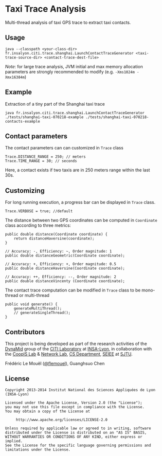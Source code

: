 # Taxi Trace Analysis 

Multi-thread analysis of taxi GPS trace to extract taxi contacts.

## Usage

    java --classpath <your-class-dir> fr.insalyon.citi.trace.shanghai.LaunchContactTraceGenerator <taxi-trace-source-dir> <contact-trace-dest-file>

*Note*: for large trace analysis, JVM initial and max memory allocation parameters are strongly recommended to modify (e.g. `-Xms1024m -Xmx16384m`) 

## Example

Extraction of a tiny part of the Shanghai taxi trace

    java fr.insalyon.citi.trace.shanghai.LaunchContactTraceGenerator ./tests/shanghai-taxi-070218-example ./tests/shanghai-taxi-070218-contacts-example

## Contact parameters

The contact parameters can can customized in `Trace` class

    Trace.DISTANCE_RANGE = 250; // meters
    Trace.TIME_RANGE = 30; // seconds

Here, a contact exists if two taxis are in 250 meters range within the last 30s.

## Customizing

For long running execution, a progress bar can be displayed in `Trace` class.

    Trace.VERBOSE = true; //default

The distance between two GPS coordinates can be computed in `Coordinate` class
according to three metrics:

    public double distance(Coordinate coordinate) {
        return distanceHaversine(coordinate);
    }

    // Accuracy: -, Efficiency: ~, Order magnitude: 1
    public double distanceGeometric(Coordinate coordinate);

    // Accuracy: +, Efficiency: +, Order magnitude: 0.5    
    public double distanceHaversine(Coordinate coordinate);

    // Accuracy: ++, Efficiency: --, Order magnitude: 2
    public double distanceVincenty (Coordinate coordinate);

The contact trace computation can be modified in `Trace` class to be mono-thread or multi-thread

    public void generate() {
        generateMultiThread();
        // generateSingleThread();
    }

## Contributors

This project is being developed as part of the research activities of the
[DynaMid](http://dynamid.citi-lab.fr/) group of the
[CITI Laboratory](http://www.citi-lab.fr/) at
[INSA-Lyon](http://www.insa-lyon.fr/), in collaboration with 
the [CoopIS Lab](http://coopis.sjtu.edu.cn:8080/cisg/) & [Network Lab](http://www.cs.sjtu.edu.cn/~yzhu/nrl/),
[CS Department](http://www.cs.sjtu.edu.cn),
[SEIEE](http://english.seiee.sjtu.edu.cn) at
[SJTU](http://en.sjtu.edu.cn).

Frédéric Le Mouël ([@flemouel](https://twitter.com/flemouel)), Guanghsuo Chen

## License

    Copyright 2013-2014 Institut National des Sciences Appliquées de Lyon (INSA-Lyon)

    Licensed under the Apache License, Version 2.0 (the "License");
    you may not use this file except in compliance with the License.
    You may obtain a copy of the License at
 
         http://www.apache.org/licenses/LICENSE-2.0

    Unless required by applicable law or agreed to in writing, software
    distributed under the License is distributed on an "AS IS" BASIS,
    WITHOUT WARRANTIES OR CONDITIONS OF ANY KIND, either express or implied.
    See the License for the specific language governing permissions and
    limitations under the License.

